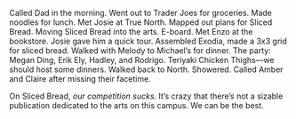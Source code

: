 Called Dad in the morning. Went out to Trader Joes for groceries. Made noodles for lunch. Met Josie at True North. Mapped out plans for Sliced Bread. Moving Sliced Bread into the arts. E-board. Met Enzo at the bookstore. Josie gave him a quick tour. Assembled Exodia, made a 3x3 grid for sliced bread. Walked with Melody to Michael’s for dinner. The party: Megan Ding, Erik Ely, Hadley, and Rodrigo. Teriyaki Chicken Thighs—we should host some dinners. Walked back to North. Showered. Called Amber and Claire after missing their facetime. 

On Sliced Bread, *our competition sucks.* It’s crazy that there’s not a sizable publication dedicated to the arts on this campus. We can be the best.
